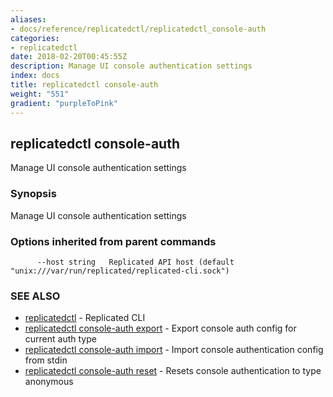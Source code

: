```yaml
---
aliases:
- docs/reference/replicatedctl/replicatedctl_console-auth
categories:
- replicatedctl
date: 2018-02-20T00:45:55Z
description: Manage UI console authentication settings
index: docs
title: replicatedctl console-auth
weight: "551"
gradient: "purpleToPink"
---
```


## replicatedctl console-auth

Manage UI console authentication settings

### Synopsis


Manage UI console authentication settings

### Options inherited from parent commands

```
      --host string   Replicated API host (default "unix:///var/run/replicated/replicated-cli.sock")
```

### SEE ALSO
* [replicatedctl](/api/replicatedctl/)	 - Replicated CLI
* [replicatedctl console-auth export](/api/replicatedctl/replicatedctl_console-auth_export/)	 - Export console auth config for current auth type
* [replicatedctl console-auth import](/api/replicatedctl/replicatedctl_console-auth_import/)	 - Import console authentication config from stdin
* [replicatedctl console-auth reset](/api/replicatedctl/replicatedctl_console-auth_reset/)	 - Resets console authentication to type anonymous

